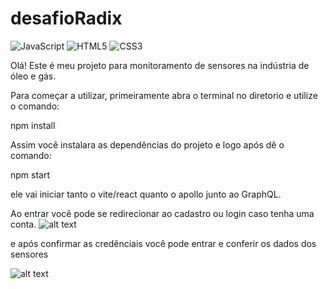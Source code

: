 # desafioRadix

![JavaScript](https://img.shields.io/badge/JavaScript-FFD700?style=flat-square&logo=javascript&logoColor=white)
![HTML5](https://img.shields.io/badge/HTML5-E34F26?style=flat-square&logo=html5&logoColor=white)
![CSS3](https://img.shields.io/badge/CSS3-1572B6?style=flat-square&logo=css3&logoColor=white)

Olá! Este é meu projeto para monitoramento de sensores na indústria de óleo e gás.

Para começar a utilizar, primeiramente abra o terminal no diretorio e utilize o comando:

npm install

Assim você instalara as dependências do projeto e logo após dê o comando:

npm start

ele vai iniciar tanto o vite/react quanto o apollo junto ao GraphQL. 

Ao entrar você pode se redirecionar ao cadastro ou login caso tenha uma conta. 
![alt text](https://prnt.sc/I_l8Z9bY6dTC)

e após confirmar as credênciais você pode entrar e conferir os dados dos sensores

![alt text](https://prnt.sc/zCy42xxp8xcA)